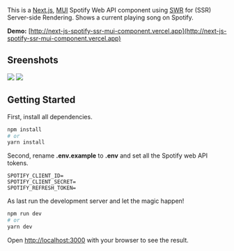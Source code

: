 This is a [Next.js](https://github.com/vercel/next.js), [MUI](https://github.com/mui/material-ui) Spotify Web API component using [SWR](https://github.com/vercel/swr) for (SSR) Server-side Rendering. Shows a current playing song on Spotify.

**Demo:** [http://next-js-spotify-ssr-mui-component.vercel.app](http://next-js-spotify-ssr-mui-component.vercel.app)

## Sreenshots

<img src="https://tomsmits.nl/assets/component1.png">

<img src="https://tomsmits.nl/assets/component2.png">

## Getting Started

First, install all dependencies.

```bash
npm install
# or
yarn install
```

Second, rename **.env.example** to **.env** and set all the Spotify web API tokens.

```shell
SPOTIFY_CLIENT_ID=
SPOTIFY_CLIENT_SECRET=
SPOTIFY_REFRESH_TOKEN=
```

As last run the development server and let the magic happen!

```bash
npm run dev
# or
yarn dev
```

Open [http://localhost:3000](http://localhost:3000) with your browser to see the result.
